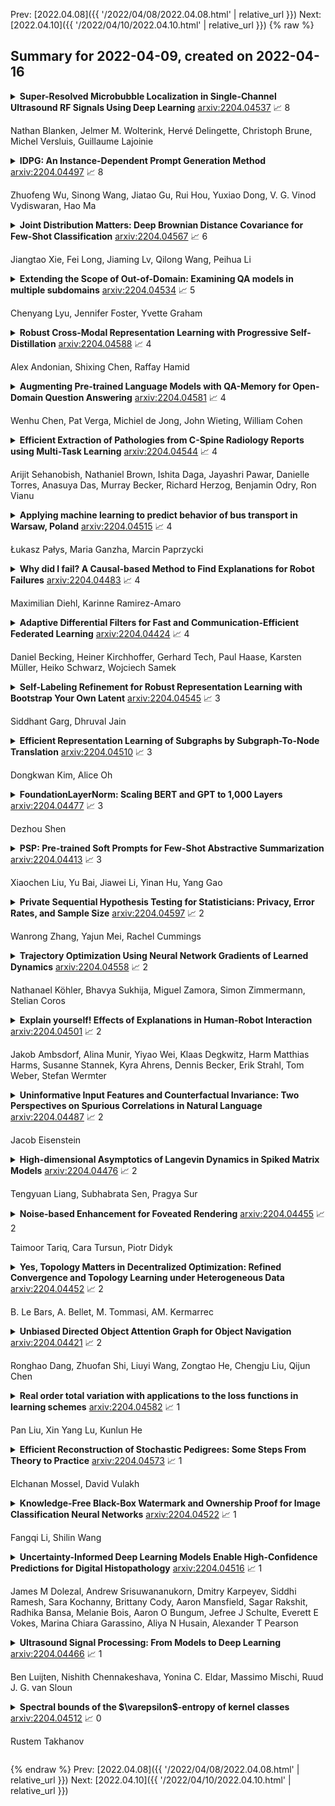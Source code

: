 Prev: [2022.04.08]({{ '/2022/04/08/2022.04.08.html' | relative_url }})  Next: [2022.04.10]({{ '/2022/04/10/2022.04.10.html' | relative_url }})
{% raw %}
## Summary for 2022-04-09, created on 2022-04-16


<details><summary><b>Super-Resolved Microbubble Localization in Single-Channel Ultrasound RF Signals Using Deep Learning</b>
<a href="https://arxiv.org/abs/2204.04537">arxiv:2204.04537</a>
&#x1F4C8; 8 <br>
<p>Nathan Blanken, Jelmer M. Wolterink, Hervé Delingette, Christoph Brune, Michel Versluis, Guillaume Lajoinie</p></summary>
<p>

**Abstract:** Recently, super-resolution ultrasound imaging with ultrasound localization microscopy (ULM) has received much attention. However, ULM relies on low concentrations of microbubbles in the blood vessels, ultimately resulting in long acquisition times. Here, we present an alternative super-resolution approach, based on direct deconvolution of single-channel ultrasound radio-frequency (RF) signals with a one-dimensional dilated convolutional neural network (CNN). This work focuses on low-frequency ultrasound (1.7 MHz) for deep imaging (10 cm) of a dense cloud of monodisperse microbubbles (up to 1000 microbubbles in the measurement volume, corresponding to an average echo overlap of 94%). Data are generated with a simulator that uses a large range of acoustic pressures (5-250 kPa) and captures the full, nonlinear response of resonant, lipid-coated microbubbles. The network is trained with a novel dual-loss function, which features elements of both a classification loss and a regression loss and improves the detection-localization characteristics of the output. Whereas imposing a localization tolerance of 0 yields poor detection metrics, imposing a localization tolerance corresponding to 4% of the wavelength yields a precision and recall of both 0.90. Furthermore, the detection improves with increasing acoustic pressure and deteriorates with increasing microbubble density. The potential of the presented approach to super-resolution ultrasound imaging is demonstrated with a delay-and-sum reconstruction with deconvolved element data. The resulting image shows an order-of-magnitude gain in axial resolution compared to a delay-and-sum reconstruction with unprocessed element data.

</p>
</details>

<details><summary><b>IDPG: An Instance-Dependent Prompt Generation Method</b>
<a href="https://arxiv.org/abs/2204.04497">arxiv:2204.04497</a>
&#x1F4C8; 8 <br>
<p>Zhuofeng Wu, Sinong Wang, Jiatao Gu, Rui Hou, Yuxiao Dong, V. G. Vinod Vydiswaran, Hao Ma</p></summary>
<p>

**Abstract:** Prompt tuning is a new, efficient NLP transfer learning paradigm that adds a task-specific prompt in each input instance during the model training stage. It freezes the pre-trained language model and only optimizes a few task-specific prompts. In this paper, we propose a conditional prompt generation method to generate prompts for each input instance, referred to as the Instance-Dependent Prompt Generation (IDPG). Unlike traditional prompt tuning methods that use a fixed prompt, IDPG introduces a lightweight and trainable component to generate prompts based on each input sentence. Extensive experiments on ten natural language understanding (NLU) tasks show that the proposed strategy consistently outperforms various prompt tuning baselines and is on par with other efficient transfer learning methods such as Compacter while tuning far fewer model parameters.

</p>
</details>

<details><summary><b>Joint Distribution Matters: Deep Brownian Distance Covariance for Few-Shot Classification</b>
<a href="https://arxiv.org/abs/2204.04567">arxiv:2204.04567</a>
&#x1F4C8; 6 <br>
<p>Jiangtao Xie, Fei Long, Jiaming Lv, Qilong Wang, Peihua Li</p></summary>
<p>

**Abstract:** Few-shot classification is a challenging problem as only very few training examples are given for each new task. One of the effective research lines to address this challenge focuses on learning deep representations driven by a similarity measure between a query image and few support images of some class. Statistically, this amounts to measure the dependency of image features, viewed as random vectors in a high-dimensional embedding space. Previous methods either only use marginal distributions without considering joint distributions, suffering from limited representation capability, or are computationally expensive though harnessing joint distributions. In this paper, we propose a deep Brownian Distance Covariance (DeepBDC) method for few-shot classification. The central idea of DeepBDC is to learn image representations by measuring the discrepancy between joint characteristic functions of embedded features and product of the marginals. As the BDC metric is decoupled, we formulate it as a highly modular and efficient layer. Furthermore, we instantiate DeepBDC in two different few-shot classification frameworks. We make experiments on six standard few-shot image benchmarks, covering general object recognition, fine-grained categorization and cross-domain classification. Extensive evaluations show our DeepBDC significantly outperforms the counterparts, while establishing new state-of-the-art results. The source code is available at http://www.peihuali.org/DeepBDC

</p>
</details>

<details><summary><b>Extending the Scope of Out-of-Domain: Examining QA models in multiple subdomains</b>
<a href="https://arxiv.org/abs/2204.04534">arxiv:2204.04534</a>
&#x1F4C8; 5 <br>
<p>Chenyang Lyu, Jennifer Foster, Yvette Graham</p></summary>
<p>

**Abstract:** Past works that investigate out-of-domain performance of QA systems have mainly focused on general domains (e.g. news domain, wikipedia domain), underestimating the importance of subdomains defined by the internal characteristics of QA datasets. In this paper, we extend the scope of "out-of-domain" by splitting QA examples into different subdomains according to their several internal characteristics including question type, text length, answer position. We then examine the performance of QA systems trained on the data from different subdomains. Experimental results show that the performance of QA systems can be significantly reduced when the train data and test data come from different subdomains. These results question the generalizability of current QA systems in multiple subdomains, suggesting the need to combat the bias introduced by the internal characteristics of QA datasets.

</p>
</details>

<details><summary><b>Robust Cross-Modal Representation Learning with Progressive Self-Distillation</b>
<a href="https://arxiv.org/abs/2204.04588">arxiv:2204.04588</a>
&#x1F4C8; 4 <br>
<p>Alex Andonian, Shixing Chen, Raffay Hamid</p></summary>
<p>

**Abstract:** The learning objective of vision-language approach of CLIP does not effectively account for the noisy many-to-many correspondences found in web-harvested image captioning datasets, which contributes to its compute and data inefficiency. To address this challenge, we introduce a novel training framework based on cross-modal contrastive learning that uses progressive self-distillation and soft image-text alignments to more efficiently learn robust representations from noisy data. Our model distills its own knowledge to dynamically generate soft-alignment targets for a subset of images and captions in every minibatch, which are then used to update its parameters. Extensive evaluation across 14 benchmark datasets shows that our method consistently outperforms its CLIP counterpart in multiple settings, including: (a) zero-shot classification, (b) linear probe transfer, and (c) image-text retrieval, without incurring added computational cost. Analysis using an ImageNet-based robustness test-bed reveals that our method offers better effective robustness to natural distribution shifts compared to both ImageNet-trained models and CLIP itself. Lastly, pretraining with datasets spanning two orders of magnitude in size shows that our improvements over CLIP tend to scale with number of training examples.

</p>
</details>

<details><summary><b>Augmenting Pre-trained Language Models with QA-Memory for Open-Domain Question Answering</b>
<a href="https://arxiv.org/abs/2204.04581">arxiv:2204.04581</a>
&#x1F4C8; 4 <br>
<p>Wenhu Chen, Pat Verga, Michiel de Jong, John Wieting, William Cohen</p></summary>
<p>

**Abstract:** Retrieval augmented language models have recently become the standard for knowledge intensive tasks. Rather than relying purely on latent semantics within the parameters of large neural models, these methods enlist a semi-parametric memory to encode an index of knowledge for the model to retrieve over. Most prior work has employed text passages as the unit of knowledge, which has high coverage at the cost of interpretability, controllability, and efficiency. The opposite properties arise in other methods which have instead relied on knowledge base (KB) facts. At the same time, more recent work has demonstrated the effectiveness of storing and retrieving from an index of Q-A pairs derived from text \citep{lewis2021paq}. This approach yields a high coverage knowledge representation that maintains KB-like properties due to its representations being more atomic units of information. In this work we push this line of research further by proposing a question-answer augmented encoder-decoder model and accompanying pretraining strategy. This yields an end-to-end system that not only outperforms prior QA retrieval methods on single-hop QA tasks but also enables compositional reasoning, as demonstrated by strong performance on two multi-hop QA datasets. Together, these methods improve the ability to interpret and control the model while narrowing the performance gap with passage retrieval systems.

</p>
</details>

<details><summary><b>Efficient Extraction of Pathologies from C-Spine Radiology Reports using Multi-Task Learning</b>
<a href="https://arxiv.org/abs/2204.04544">arxiv:2204.04544</a>
&#x1F4C8; 4 <br>
<p>Arijit Sehanobish, Nathaniel Brown, Ishita Daga, Jayashri Pawar, Danielle Torres, Anasuya Das, Murray Becker, Richard Herzog, Benjamin Odry, Ron Vianu</p></summary>
<p>

**Abstract:** Pretrained Transformer based models finetuned on domain specific corpora have changed the landscape of NLP. Generally, if one has multiple tasks on a given dataset, one may finetune different models or use task specific adapters. In this work, we show that a multi-task model can beat or achieve the performance of multiple BERT-based models finetuned on various tasks and various task specific adapter augmented BERT-based models. We validate our method on our internal radiologist's report dataset on cervical spine. We hypothesize that the tasks are semantically close and related and thus multitask learners are powerful classifiers. Our work opens the scope of using our method to radiologist's reports on various body parts.

</p>
</details>

<details><summary><b>Applying machine learning to predict behavior of bus transport in Warsaw, Poland</b>
<a href="https://arxiv.org/abs/2204.04515">arxiv:2204.04515</a>
&#x1F4C8; 4 <br>
<p>Łukasz Pałys, Maria Ganzha, Marcin Paprzycki</p></summary>
<p>

**Abstract:** Nowadays, it is possible to collect precise data describing movements of public transport. Specifically, for each bus (or tram) geoposition data can be regularly collected. This includes data for all buses in Warsaw, Poland. Moreover, this data can be downloaded and analyzed. In this context, one of the simplest questions is: can a model be build to represent behavior of busses, and predict their delays. This work provides initial results of our attempt to answer this question.

</p>
</details>

<details><summary><b>Why did I fail? A Causal-based Method to Find Explanations for Robot Failures</b>
<a href="https://arxiv.org/abs/2204.04483">arxiv:2204.04483</a>
&#x1F4C8; 4 <br>
<p>Maximilian Diehl, Karinne Ramirez-Amaro</p></summary>
<p>

**Abstract:** Robot failures in human-centered environments are inevitable. Therefore, the ability of robots to explain such failures is paramount for interacting with humans to increase trust and transparency. To achieve this skill, the main challenges addressed in this paper are I) acquiring enough data to learn a cause-effect model of the environment and II) generating causal explanations based on that model. We address I) by learning a causal Bayesian network from simulation data. Concerning II), we propose a novel method that enables robots to generate contrastive explanations upon task failures. The explanation is based on setting the failure state in contrast with the closest state that would have allowed for successful execution, which is found through breadth-first search and is based on success predictions from the learned causal model. We assess the sim2real transferability of the causal model on a cube stacking scenario. Based on real-world experiments with two differently embodied robots, we achieve a sim2real accuracy of 70% without any adaptation or retraining. Our method thus allowed real robots to give failure explanations like, 'the upper cube was dropped too high and too far to the right of the lower cube.'

</p>
</details>

<details><summary><b>Adaptive Differential Filters for Fast and Communication-Efficient Federated Learning</b>
<a href="https://arxiv.org/abs/2204.04424">arxiv:2204.04424</a>
&#x1F4C8; 4 <br>
<p>Daniel Becking, Heiner Kirchhoffer, Gerhard Tech, Paul Haase, Karsten Müller, Heiko Schwarz, Wojciech Samek</p></summary>
<p>

**Abstract:** Federated learning (FL) scenarios inherently generate a large communication overhead by frequently transmitting neural network updates between clients and server. To minimize the communication cost, introducing sparsity in conjunction with differential updates is a commonly used technique. However, sparse model updates can slow down convergence speed or unintentionally skip certain update aspects, e.g., learned features, if error accumulation is not properly addressed. In this work, we propose a new scaling method operating at the granularity of convolutional filters which 1) compensates for highly sparse updates in FL processes, 2) adapts the local models to new data domains by enhancing some features in the filter space while diminishing others and 3) motivates extra sparsity in updates and thus achieves higher compression ratios, i.e., savings in the overall data transfer. Compared to unscaled updates and previous work, experimental results on different computer vision tasks (Pascal VOC, CIFAR10, Chest X-Ray) and neural networks (ResNets, MobileNets, VGGs) in uni-, bidirectional and partial update FL settings show that the proposed method improves the performance of the central server model while converging faster and reducing the total amount of transmitted data by up to 377 times.

</p>
</details>

<details><summary><b>Self-Labeling Refinement for Robust Representation Learning with Bootstrap Your Own Latent</b>
<a href="https://arxiv.org/abs/2204.04545">arxiv:2204.04545</a>
&#x1F4C8; 3 <br>
<p>Siddhant Garg, Dhruval Jain</p></summary>
<p>

**Abstract:** In this work, we have worked towards two major goals. Firstly, we have investigated the importance of Batch Normalisation (BN) layers in a non-contrastive representation learning framework called Bootstrap Your Own Latent (BYOL). We conducted several experiments to conclude that BN layers are not necessary for representation learning in BYOL. Moreover, BYOL only learns from the positive pairs of images but ignores other semantically similar images in the same input batch. For the second goal, we have introduced two new loss functions to determine the semantically similar pairs in the same input batch of images and reduce the distance between their representations. These loss functions are Cross-Cosine Similarity Loss (CCSL) and Cross-Sigmoid Similarity Loss (CSSL). Using the proposed loss functions, we are able to surpass the performance of Vanilla BYOL (71.04%) by training the BYOL framework using CCSL loss (76.87%) on the STL10 dataset. BYOL trained using CSSL loss performs comparably with Vanilla BYOL.

</p>
</details>

<details><summary><b>Efficient Representation Learning of Subgraphs by Subgraph-To-Node Translation</b>
<a href="https://arxiv.org/abs/2204.04510">arxiv:2204.04510</a>
&#x1F4C8; 3 <br>
<p>Dongkwan Kim, Alice Oh</p></summary>
<p>

**Abstract:** A subgraph is a data structure that can represent various real-world problems. We propose Subgraph-To-Node (S2N) translation, which is a novel formulation to efficiently learn representations of subgraphs. Specifically, given a set of subgraphs in the global graph, we construct a new graph by coarsely transforming subgraphs into nodes. We perform subgraph-level tasks as node-level tasks through this translation. By doing so, we can significantly reduce the memory and computational costs in both training and inference. We conduct experiments on four real-world datasets to evaluate performance and efficiency. Our experiments demonstrate that models with S2N translation are more efficient than state-of-the-art models without substantial performance decrease.

</p>
</details>

<details><summary><b>FoundationLayerNorm: Scaling BERT and GPT to 1,000 Layers</b>
<a href="https://arxiv.org/abs/2204.04477">arxiv:2204.04477</a>
&#x1F4C8; 3 <br>
<p>Dezhou Shen</p></summary>
<p>

**Abstract:** The mainstream BERT/GPT model contains only 10 to 20 layers, and there is little literature to discuss the training of deep BERT/GPT. This paper proposes a simple yet effective method to stabilize BERT and GPT training. We successfully scale up BERT and GPT to 1,000 layers, which is an order of magnitude deeper than previous BERT and GPT. The proposed method FoundationLayerNormalization enables efficient training of deep neural networks and is validated at the 1000-layer scale.

</p>
</details>

<details><summary><b>PSP: Pre-trained Soft Prompts for Few-Shot Abstractive Summarization</b>
<a href="https://arxiv.org/abs/2204.04413">arxiv:2204.04413</a>
&#x1F4C8; 3 <br>
<p>Xiaochen Liu, Yu Bai, Jiawei Li, Yinan Hu, Yang Gao</p></summary>
<p>

**Abstract:** Few-shot abstractive summarization has become a challenging task in natural language generation. To support it, we designed a novel soft prompts architecture coupled with a prompt pre-training plus fine-tuning paradigm that is effective and tunes only extremely light parameters. The soft prompts include continuous input embeddings across an encoder and a decoder to fit the structure of the generation models. Importantly, a novel inner-prompt placed in the text is introduced to capture document-level information. The aim is to devote attention to understanding the document that better prompts the model to generate document-related content. The first step in the summarization procedure is to conduct prompt pre-training with self-supervised pseudo-data. This teaches the model basic summarizing capabilities. The model is then fine-tuned with few-shot examples. Experimental results on the CNN/DailyMail and XSum datasets show that our method, with only 0.1% of the parameters, outperforms full-model tuning where all model parameters are tuned. It also surpasses Prompt Tuning by a large margin and delivers competitive results against Prefix-Tuning with 3% of the parameters.

</p>
</details>

<details><summary><b>Private Sequential Hypothesis Testing for Statisticians: Privacy, Error Rates, and Sample Size</b>
<a href="https://arxiv.org/abs/2204.04597">arxiv:2204.04597</a>
&#x1F4C8; 2 <br>
<p>Wanrong Zhang, Yajun Mei, Rachel Cummings</p></summary>
<p>

**Abstract:** The sequential hypothesis testing problem is a class of statistical analyses where the sample size is not fixed in advance. Instead, the decision-process takes in new observations sequentially to make real-time decisions for testing an alternative hypothesis against a null hypothesis until some stopping criterion is satisfied. In many common applications of sequential hypothesis testing, the data can be highly sensitive and may require privacy protection; for example, sequential hypothesis testing is used in clinical trials, where doctors sequentially collect data from patients and must determine when to stop recruiting patients and whether the treatment is effective. The field of differential privacy has been developed to offer data analysis tools with strong privacy guarantees, and has been commonly applied to machine learning and statistical tasks.
  In this work, we study the sequential hypothesis testing problem under a slight variant of differential privacy, known as Renyi differential privacy. We present a new private algorithm based on Wald's Sequential Probability Ratio Test (SPRT) that also gives strong theoretical privacy guarantees. We provide theoretical analysis on statistical performance measured by Type I and Type II error as well as the expected sample size. We also empirically validate our theoretical results on several synthetic databases, showing that our algorithms also perform well in practice. Unlike previous work in private hypothesis testing that focused only on the classical fixed sample setting, our results in the sequential setting allow a conclusion to be reached much earlier, and thus saving the cost of collecting additional samples.

</p>
</details>

<details><summary><b>Trajectory Optimization Using Neural Network Gradients of Learned Dynamics</b>
<a href="https://arxiv.org/abs/2204.04558">arxiv:2204.04558</a>
&#x1F4C8; 2 <br>
<p>Nathanael Köhler, Bhavya Sukhija, Miguel Zamora, Simon Zimmermann, Stelian Coros</p></summary>
<p>

**Abstract:** Trajectory optimization methods have achieved an exceptional level of performance on real-world robots in recent years. These methods heavily rely on accurate physics simulators, yet some aspects of the physical world, such as friction, can only be captured to a limited extent by most simulators. The goal of this paper is to leverage trajectory optimization for performing highly dynamic and complex tasks with robotic systems in absence of an accurate physics simulator. This is achieved by applying machine learning techniques to learn a differentiable dynamics model of the system from data. On the example of a RC car, we show that from data collected in only 15 minutes of human-operated interactions with the car, a neural network is able to model highly nonlinear behaviors such as loss of traction and drifting. Furthermore, we use the analytical gradients of the neural network to perform gradient-based trajectory optimization, both in an offline and online setting. We find that our learned model is able to represent complex physical behavior, like drifting and gives unprecedented performance in combination with trajectory optimization methods.

</p>
</details>

<details><summary><b>Explain yourself! Effects of Explanations in Human-Robot Interaction</b>
<a href="https://arxiv.org/abs/2204.04501">arxiv:2204.04501</a>
&#x1F4C8; 2 <br>
<p>Jakob Ambsdorf, Alina Munir, Yiyao Wei, Klaas Degkwitz, Harm Matthias Harms, Susanne Stannek, Kyra Ahrens, Dennis Becker, Erik Strahl, Tom Weber, Stefan Wermter</p></summary>
<p>

**Abstract:** Recent developments in explainable artificial intelligence promise the potential to transform human-robot interaction: Explanations of robot decisions could affect user perceptions, justify their reliability, and increase trust. However, the effects on human perceptions of robots that explain their decisions have not been studied thoroughly. To analyze the effect of explainable robots, we conduct a study in which two simulated robots play a competitive board game. While one robot explains its moves, the other robot only announces them. Providing explanations for its actions was not sufficient to change the perceived competence, intelligence, likeability or safety ratings of the robot. However, the results show that the robot that explains its moves is perceived as more lively and human-like. This study demonstrates the need for and potential of explainable human-robot interaction and the wider assessment of its effects as a novel research direction.

</p>
</details>

<details><summary><b>Uninformative Input Features and Counterfactual Invariance: Two Perspectives on Spurious Correlations in Natural Language</b>
<a href="https://arxiv.org/abs/2204.04487">arxiv:2204.04487</a>
&#x1F4C8; 2 <br>
<p>Jacob Eisenstein</p></summary>
<p>

**Abstract:** Spurious correlations are a threat to the trustworthiness of natural language processing systems, motivating research into methods for identifying and eliminating them. Gardner et al (2021) argue that the compositional nature of language implies that \emph{all} correlations between labels and individual input features are spurious. This paper analyzes this proposal in the context of a toy example, demonstrating three distinct conditions that can give rise to feature-label correlations in a simple PCFG. Linking the toy example to a structured causal model shows that (1) feature-label correlations can arise even when the label is invariant to interventions on the feature, and (2) feature-label correlations may be absent even when the label is sensitive to interventions on the feature. Because input features will be individually correlated with labels in all but very rare circumstances, domain knowledge must be applied to identify spurious correlations that pose genuine robustness threats.

</p>
</details>

<details><summary><b>High-dimensional Asymptotics of Langevin Dynamics in Spiked Matrix Models</b>
<a href="https://arxiv.org/abs/2204.04476">arxiv:2204.04476</a>
&#x1F4C8; 2 <br>
<p>Tengyuan Liang, Subhabrata Sen, Pragya Sur</p></summary>
<p>

**Abstract:** We study Langevin dynamics for recovering the planted signal in the spiked matrix model. We provide a "path-wise" characterization of the overlap between the output of the Langevin algorithm and the planted signal. This overlap is characterized in terms of a self-consistent system of integro-differential equations, usually referred to as the Crisanti-Horner-Sommers-Cugliandolo-Kurchan (CHSCK) equations in the spin glass literature. As a second contribution, we derive an explicit formula for the limiting overlap in terms of the signal-to-noise ratio and the injected noise in the diffusion. This uncovers a sharp phase transition -- in one regime, the limiting overlap is strictly positive, while in the other, the injected noise overcomes the signal, and the limiting overlap is zero.

</p>
</details>

<details><summary><b>Noise-based Enhancement for Foveated Rendering</b>
<a href="https://arxiv.org/abs/2204.04455">arxiv:2204.04455</a>
&#x1F4C8; 2 <br>
<p>Taimoor Tariq, Cara Tursun, Piotr Didyk</p></summary>
<p>

**Abstract:** Human visual sensitivity to spatial details declines towards the periphery. Novel image synthesis techniques, so-called foveated rendering, exploit this observation and reduce the spatial resolution of synthesized images for the periphery, avoiding the synthesis of high-spatial-frequency details that are costly to generate but not perceived by a viewer. However, contemporary techniques do not make a clear distinction between the range of spatial frequencies that must be reproduced and those that can be omitted. For a given eccentricity, there is a range of frequencies that are detectable but not resolvable. While the accurate reproduction of these frequencies is not required, an observer can detect their absence if completely omitted. We use this observation to improve the performance of existing foveated rendering techniques. We demonstrate that this specific range of frequencies can be efficiently replaced with procedural noise whose parameters are carefully tuned to image content and human perception. Consequently, these frequencies do not have to be synthesized during rendering, allowing more aggressive foveation, and they can be replaced by noise generated in a less expensive post-processing step, leading to improved performance of the rendering system. Our main contribution is a perceptually-inspired technique for deriving the parameters of the noise required for the enhancement and its calibration. The method operates on rendering output and runs at rates exceeding 200FPS at 4K resolution, making it suitable for integration with real-time foveated rendering systems for VR and AR devices. We validate our results and compare them to the existing contrast enhancement technique in user experiments.

</p>
</details>

<details><summary><b>Yes, Topology Matters in Decentralized Optimization: Refined Convergence and Topology Learning under Heterogeneous Data</b>
<a href="https://arxiv.org/abs/2204.04452">arxiv:2204.04452</a>
&#x1F4C8; 2 <br>
<p>B. Le Bars, A. Bellet, M. Tommasi, AM. Kermarrec</p></summary>
<p>

**Abstract:** One of the key challenges in federated and decentralized learning is to design algorithms that efficiently deal with highly heterogeneous data distributions across agents. In this paper, we revisit the analysis of Decentralized Stochastic Gradient Descent algorithm (D-SGD), a popular decentralized learning algorithm, under data heterogeneity. We exhibit the key role played by a new quantity, that we call neighborhood heterogeneity, on the convergence rate of D-SGD. Unlike prior work, neighborhood heterogeneity is measured at the level of the neighborhood of an agent in the graph topology. By coupling the topology and the heterogeneity of the agents' distributions, our analysis sheds light on the poorly understood interplay between these two concepts in decentralized learning. We then argue that neighborhood heterogeneity provides a natural criterion to learn sparse data-dependent topologies that reduce (and can even eliminate) the otherwise detrimental effect of data heterogeneity on the convergence time of D-SGD. For the important case of classification with label skew, we formulate the problem of learning such a good topology as a tractable optimization problem that we solve with a Frank-Wolfe algorithm. Our approach provides a principled way to design a sparse topology that balances the number of iterations and the per-iteration communication costs of D-SGD under data heterogeneity.

</p>
</details>

<details><summary><b>Unbiased Directed Object Attention Graph for Object Navigation</b>
<a href="https://arxiv.org/abs/2204.04421">arxiv:2204.04421</a>
&#x1F4C8; 2 <br>
<p>Ronghao Dang, Zhuofan Shi, Liuyi Wang, Zongtao He, Chengju Liu, Qijun Chen</p></summary>
<p>

**Abstract:** Object navigation tasks require agents to locate specific objects in unknown environments based on visual information. Previously, graph convolutions were used to implicitly explore the relationships between objects. However, due to differences in visibility among objects, it is easy to generate biases in object attention. Thus, in this paper, we propose a directed object attention (DOA) graph to guide the agent in explicitly learning the attention relationships between objects, thereby reducing the object attention bias. In particular, we use the DOA graph to perform unbiased adaptive object attention (UAOA) on the object features and unbiased adaptive image attention (UAIA) on the raw images, respectively. To distinguish features in different branches, a concise adaptive branch energy distribution (ABED) method is proposed. We assess our methods on the AI2-Thor dataset. Compared with the state-of-the-art (SOTA) method, our method reports 7.4%, 8.1% and 17.6% increase in success rate (SR), success weighted by path length (SPL) and success weighted by action efficiency (SAE), respectively.

</p>
</details>

<details><summary><b>Real order total variation with applications to the loss functions in learning schemes</b>
<a href="https://arxiv.org/abs/2204.04582">arxiv:2204.04582</a>
&#x1F4C8; 1 <br>
<p>Pan Liu, Xin Yang Lu, Kunlun He</p></summary>
<p>

**Abstract:** Loss function are an essential part in modern data-driven approach, such as bi-level training scheme and machine learnings. In this paper we propose a loss function consisting of a $r$-order (an)-isotropic total variation semi-norms $TV^r$, $r\in \mathbb{R}^+$, defined via the Riemann-Liouville (R-L) fractional derivative. We focus on studying key theoretical properties, such as the lower semi-continuity and compactness with respect to both the function and the order of derivative $r$, of such loss functions.

</p>
</details>

<details><summary><b>Efficient Reconstruction of Stochastic Pedigrees: Some Steps From Theory to Practice</b>
<a href="https://arxiv.org/abs/2204.04573">arxiv:2204.04573</a>
&#x1F4C8; 1 <br>
<p>Elchanan Mossel, David Vulakh</p></summary>
<p>

**Abstract:** In an extant population, how much information do extant individuals provide on the pedigree of their ancestors? Recent work by Kim, Mossel, Ramnarayan and Turner (2020) studied this question under a number of simplifying assumptions, including random mating, fixed length inheritance blocks and sufficiently large founding population. They showed that under these conditions if the average number of offspring is a sufficiently large constant, then it is possible to recover a large fraction of the pedigree structure and genetic content by an algorithm they named REC-GEN.
  We are interested in studying the performance of REC-GEN on simulated data generated according to the model. As a first step, we improve the running time of the algorithm. However, we observe that even the faster version of the algorithm does not do well in any simulations in recovering the pedigree beyond 2 generations. We claim that this is due to the inbreeding present in any setting where the algorithm can be run, even on simulated data. To support the claim we show that a main step of the algorithm, called ancestral reconstruction, performs accurately in a idealized setting with no inbreeding but performs poorly in random mating populations.
  To overcome the poor behavior of REC-GEN we introduce a Belief-Propagation based heuristic that accounts for the inbreeding and performs much better in our simulations.

</p>
</details>

<details><summary><b>Knowledge-Free Black-Box Watermark and Ownership Proof for Image Classification Neural Networks</b>
<a href="https://arxiv.org/abs/2204.04522">arxiv:2204.04522</a>
&#x1F4C8; 1 <br>
<p>Fangqi Li, Shilin Wang</p></summary>
<p>

**Abstract:** Watermarking has become a plausible candidate for ownership verification and intellectual property protection of deep neural networks. Regarding image classification neural networks, current watermarking schemes uniformly resort to backdoor triggers. However, injecting a backdoor into a neural network requires knowledge of the training dataset, which is usually unavailable in the real-world commercialization. Meanwhile, established watermarking schemes oversight the potential damage of exposed evidence during ownership verification and the watermarking algorithms themselves. Those concerns decline current watermarking schemes from industrial applications. To confront these challenges, we propose a knowledge-free black-box watermarking scheme for image classification neural networks. The image generator obtained from a data-free distillation process is leveraged to stabilize the network's performance during the backdoor injection. A delicate encoding and verification protocol is designed to ensure the scheme's security against knowledgable adversaries. We also give a pioneering analysis of the capacity of the watermarking scheme. Experiment results proved the functionality-preserving capability and security of the proposed watermarking scheme.

</p>
</details>

<details><summary><b>Uncertainty-Informed Deep Learning Models Enable High-Confidence Predictions for Digital Histopathology</b>
<a href="https://arxiv.org/abs/2204.04516">arxiv:2204.04516</a>
&#x1F4C8; 1 <br>
<p>James M Dolezal, Andrew Srisuwananukorn, Dmitry Karpeyev, Siddhi Ramesh, Sara Kochanny, Brittany Cody, Aaron Mansfield, Sagar Rakshit, Radhika Bansa, Melanie Bois, Aaron O Bungum, Jefree J Schulte, Everett E Vokes, Marina Chiara Garassino, Aliya N Husain, Alexander T Pearson</p></summary>
<p>

**Abstract:** A model's ability to express its own predictive uncertainty is an essential attribute for maintaining clinical user confidence as computational biomarkers are deployed into real-world medical settings. In the domain of cancer digital histopathology, we describe a novel, clinically-oriented approach to uncertainty quantification (UQ) for whole-slide images, estimating uncertainty using dropout and calculating thresholds on training data to establish cutoffs for low- and high-confidence predictions. We train models to identify lung adenocarcinoma vs. squamous cell carcinoma and show that high-confidence predictions outperform predictions without UQ, in both cross-validation and testing on two large external datasets spanning multiple institutions. Our testing strategy closely approximates real-world application, with predictions generated on unsupervised, unannotated slides using predetermined thresholds. Furthermore, we show that UQ thresholding remains reliable in the setting of domain shift, with accurate high-confidence predictions of adenocarcinoma vs. squamous cell carcinoma for out-of-distribution, non-lung cancer cohorts.

</p>
</details>

<details><summary><b>Ultrasound Signal Processing: From Models to Deep Learning</b>
<a href="https://arxiv.org/abs/2204.04466">arxiv:2204.04466</a>
&#x1F4C8; 1 <br>
<p>Ben Luijten, Nishith Chennakeshava, Yonina C. Eldar, Massimo Mischi, Ruud J. G. van Sloun</p></summary>
<p>

**Abstract:** Medical ultrasound imaging relies heavily on high-quality signal processing algorithms to provide reliable and interpretable image reconstructions. Hand-crafted reconstruction methods, often based on approximations of the underlying measurement model, are useful in practice, but notoriously fall behind in terms of image quality. More sophisticated solutions, based on statistical modelling, careful parameter tuning, or through increased model complexity, can be sensitive to different environments. Recently, deep learning based methods have gained popularity, which are optimized in a data-driven fashion. These model-agnostic methods often rely on generic model structures, and require vast training data to converge to a robust solution. A relatively new paradigm combines the power of the two: leveraging data-driven deep learning, as well as exploiting domain knowledge. These model-based solutions yield high robustness, and require less trainable parameters and training data than conventional neural networks. In this work we provide an overview of these methods from the recent literature, and discuss a wide variety of ultrasound applications. We aim to inspire the reader to further research in this area, and to address the opportunities within the field of ultrasound signal processing. We conclude with a future perspective on these model-based deep learning techniques for medical ultrasound applications.

</p>
</details>

<details><summary><b>Spectral bounds of the $\varepsilon$-entropy of kernel classes</b>
<a href="https://arxiv.org/abs/2204.04512">arxiv:2204.04512</a>
&#x1F4C8; 0 <br>
<p>Rustem Takhanov</p></summary>
<p>

**Abstract:** We develop new upper and lower bounds on the $\varepsilon$-entropy of a unit ball in a reproducing kernel Hilbert space induced by some Mercer kernel $K$. Our bounds are based on the behaviour of eigenvalues of a corresponding integral operator. In our approach we exploit an ellipsoidal structure of a unit ball in RKHS and a previous work on covering numbers of an ellipsoid in the euclidean space obtained by Dumer, Pinsker and Prelov.
  We present a number of applications of our main bound, such as its tightness for a practically important case of the Gaussian kernel. Further, we develop a series of lower bounds on the $\varepsilon$-entropy that can be established from a connection between covering numbers of a ball in RKHS and a quantization of a Gaussian Random Field that corresponds to the kernel $K$ by the Kosambi-Karhunen-Loève transform.

</p>
</details>


{% endraw %}
Prev: [2022.04.08]({{ '/2022/04/08/2022.04.08.html' | relative_url }})  Next: [2022.04.10]({{ '/2022/04/10/2022.04.10.html' | relative_url }})
